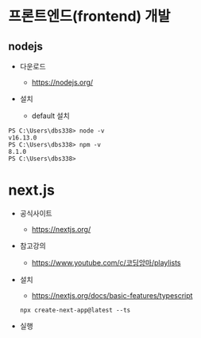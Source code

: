 # 프론트엔드(frontend) 개발

## nodejs

* 다운로드
  - https://nodejs.org/
  
* 설치
  - default 설치
```console
PS C:\Users\dbs338> node -v
v16.13.0
PS C:\Users\dbs338> npm -v
8.1.0
PS C:\Users\dbs338>
```


# next.js

* 공식사이트
  - https://nextjs.org/
  
* 참고강의
  - https://www.youtube.com/c/코딩앙마/playlists
  
* 설치
  - https://nextjs.org/docs/basic-features/typescript
       
  ```console
  npx create-next-app@latest --ts
  ```
  
* 실행
  
  
